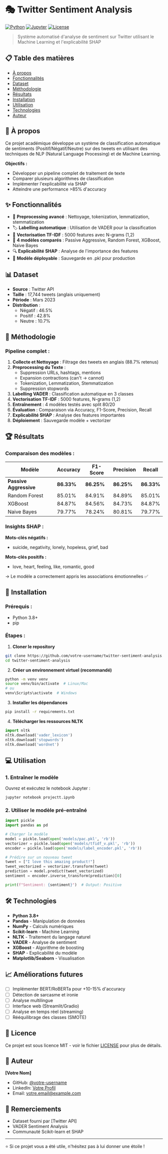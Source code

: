 # 🎭 Twitter Sentiment Analysis

[![Python](https://img.shields.io/badge/Python-3.8+-blue.svg)](https://www.python.org/)
[![Jupyter](https://img.shields.io/badge/Jupyter-Notebook-orange.svg)](https://jupyter.org/)
[![License](https://img.shields.io/badge/License-MIT-green.svg)](LICENSE)

> Système automatisé d'analyse de sentiment sur Twitter utilisant le Machine Learning et l'explicabilité SHAP

## 📋 Table des matières

- [À propos](#à-propos)
- [Fonctionnalités](#fonctionnalités)
- [Dataset](#dataset)
- [Méthodologie](#méthodologie)
- [Résultats](#résultats)
- [Installation](#installation)
- [Utilisation](#utilisation)
- [Technologies](#technologies)
- [Auteur](#auteur)

## 🎯 À propos

Ce projet académique développe un système de classification automatique de sentiments (Positif/Négatif/Neutre) sur des tweets en utilisant des techniques de NLP (Natural Language Processing) et de Machine Learning.

**Objectifs :**
- Développer un pipeline complet de traitement de texte
- Comparer plusieurs algorithmes de classification
- Implémenter l'explicabilité via SHAP
- Atteindre une performance >85% d'accuracy

## ✨ Fonctionnalités

- 🧹 **Preprocessing avancé** : Nettoyage, tokenization, lemmatization, stemmatization
- 🏷️ **Labelling automatique** : Utilisation de VADER pour la classification
- 🔢 **Vectorisation TF-IDF** : 5000 features avec N-grams (1,2)
- 🤖 **4 modèles comparés** : Passive Aggressive, Random Forest, XGBoost, Naive Bayes
- 🔍 **Explicabilité SHAP** : Analyse de l'importance des features
- 💾 **Modèle déployable** : Sauvegarde en .pkl pour production

## 📊 Dataset

- **Source** : Twitter API
- **Taille** : 17,744 tweets (anglais uniquement)
- **Période** : Mars 2023
- **Distribution** : 
  - Négatif : 46.5%
  - Positif : 42.8%
  - Neutre : 10.7%

## 🔬 Méthodologie

### Pipeline complet :

1. **Collecte et Nettoyage** : Filtrage des tweets en anglais (88.7% retenus)
2. **Preprocessing du Texte** : 
   - Suppression URLs, hashtags, mentions
   - Expansion contractions (can't → cannot)
   - Tokenization, Lemmatization, Stemmatization
   - Suppression stopwords
3. **Labelling VADER** : Classification automatique en 3 classes
4. **Vectorisation TF-IDF** : 5000 features, N-grams (1,2)
5. **Entraînement** : 4 modèles testés avec split 80/20
6. **Évaluation** : Comparaison via Accuracy, F1-Score, Precision, Recall
7. **Explicabilité SHAP** : Analyse des features importantes
8. **Déploiement** : Sauvegarde modèle + vectorizer

## 🏆 Résultats

### Comparaison des modèles :

| Modèle | Accuracy | F1-Score | Precision | Recall |
|--------|----------|----------|-----------|--------|
| **Passive Aggressive** | **86.33%** | **86.25%** | **86.25%** | **86.33%** |
| Random Forest | 85.01% | 84.91% | 84.89% | 85.01% |
| XGBoost | 84.87% | 84.56% | 84.73% | 84.87% |
| Naive Bayes | 79.77% | 78.24% | 80.81% | 79.77% |

### Insights SHAP :

**Mots-clés négatifs :**
- suicide, negativity, lonely, hopeless, grief, bad

**Mots-clés positifs :**
- love, heart, feeling, like, romantic, good

→ Le modèle a correctement appris les associations émotionnelles ✅

## 🚀 Installation

### Prérequis :
- Python 3.8+
- pip

### Étapes :

1. **Cloner le repository**
```bash
git clone https://github.com/votre-username/twitter-sentiment-analysis.git
cd twitter-sentiment-analysis
```

2. **Créer un environnement virtuel (recommandé)**
```bash
python -m venv venv
source venv/bin/activate  # Linux/Mac
# ou
venv\Scripts\activate  # Windows
```

3. **Installer les dépendances**
```bash
pip install -r requirements.txt
```

4. **Télécharger les ressources NLTK**
```python
import nltk
nltk.download('vader_lexicon')
nltk.download('stopwords')
nltk.download('wordnet')
```

## 💻 Utilisation

### 1. Entraîner le modèle

Ouvrez et exécutez le notebook Jupyter :
```bash
jupyter notebook projectt.ipynb
```

### 2. Utiliser le modèle pré-entraîné

```python
import pickle
import pandas as pd

# Charger le modèle
model = pickle.load(open('models/pac.pkl', 'rb'))
vectorizer = pickle.load(open('models/tfidf_v.pkl', 'rb'))
encoder = pickle.load(open('models/label_encoder.pkl', 'rb'))

# Prédire sur un nouveau tweet
tweet = ["I love this amazing product!"]
tweet_vectorized = vectorizer.transform(tweet)
prediction = model.predict(tweet_vectorized)
sentiment = encoder.inverse_transform(prediction)[0]

print(f"Sentiment: {sentiment}")  # Output: Positive
```

## 🛠️ Technologies

- **Python 3.8+**
- **Pandas** - Manipulation de données
- **NumPy** - Calculs numériques
- **Scikit-learn** - Machine Learning
- **NLTK** - Traitement du langage naturel
- **VADER** - Analyse de sentiment
- **XGBoost** - Algorithme de boosting
- **SHAP** - Explicabilité du modèle
- **Matplotlib/Seaborn** - Visualisation

## 📈 Améliorations futures

- [ ] Implémenter BERT/RoBERTa pour +10-15% d'accuracy
- [ ] Détection de sarcasme et ironie
- [ ] Analyse multilingue
- [ ] Interface web (Streamlit/Gradio)
- [ ] Analyse en temps réel (streaming)
- [ ] Rééquilibrage des classes (SMOTE)

## 📄 Licence

Ce projet est sous licence MIT - voir le fichier [LICENSE](LICENSE) pour plus de détails.

## 👤 Auteur

**[Votre Nom]**
- GitHub: [@votre-username](https://github.com/votre-username)
- LinkedIn: [Votre Profil](https://linkedin.com/in/votre-profil)
- Email: votre.email@example.com

## 🙏 Remerciements

- Dataset fourni par [Twitter API]
- VADER Sentiment Analysis
- Communauté Scikit-learn et SHAP

---

⭐ Si ce projet vous a été utile, n'hésitez pas à lui donner une étoile !

